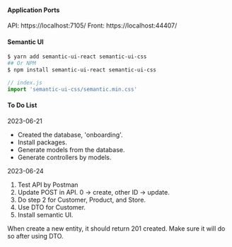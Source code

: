 #### Application Ports
API: https://localhost:7105/
Front: https://localhost:44407/

#### Semantic UI
```bash
$ yarn add semantic-ui-react semantic-ui-css
## Or NPM
$ npm install semantic-ui-react semantic-ui-css
```

```js
// index.js
import 'semantic-ui-css/semantic.min.css'
```

#### To Do List
2023-06-21
- Created the database, 'onboarding'.
- Install packages.
- Generate models from the database.
- Generate controllers by models.

2023-06-24
1. Test API by Postman
2. Update POST in API. 0 -> create, other ID -> update.
3. Do step 2 for Customer, Product, and Store.
4. Use DTO for Customer.
5. Install semantic UI.

When create a new entity, it should return 201 created.
Make sure it will do so after using DTO.